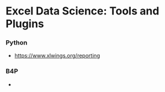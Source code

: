 # Excel Data Science:  Tools and Plugins

### Python
* https://www.xlwings.org/reporting

### B4P
* 
